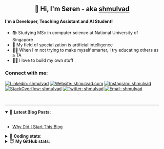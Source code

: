 <h2 align="center">
	👋 Hi, I'm Søren - aka <a href="https://shmulvad.com">shmulvad</a>
</h2>

#### I'm a Developer, Teaching Assistant and AI Student!
- 📚 Studying MSc in computer science at National University of Singapore
- 🧠 My field of specialization is artificial intelligence
- 👨‍🏫 When I'm not trying to make myself smarter, I try educating others as a TA
- 👨‍💻 I love to build my own stuff

### Connect with me:

[![Linkedin: shmulvad](https://img.shields.io/badge/shmulvad-blue?style=flat&logo=Linkedin&logoColor=white)][linkedin]
[![Website: shmulvad.com](https://img.shields.io/badge/shmulvad.com-47CCCC?&style=flat&logo=Google-Chrome&logoColor=white)][website]
[![Instagram: shmulvad](https://img.shields.io/badge/-@shmulvad-purple?style=flat&logo=Instagram&logoColor=white)][instagram]
[![StackOverflow: shmulvad](https://img.shields.io/badge/shmulvad-FE7A16?style=flat&logo=stack-overflow&logoColor=white)][stackOverflow]
[![Twitter: shmulvad](https://img.shields.io/badge/@shmulvad-1ca0f1?style=flat&logo=twitter&logoColor=white)][twitter]
[![Email: shmulvad](https://img.shields.io/badge/shmulvad-D14836?style=flat&logo=gmail&logoColor=white)][mail]

<br />

---

<details open>
 <summary>📕 <b>Latest Blog Posts</b>: </summary>

<br>

<!-- BLOG-POST-LIST:START -->
- [Why Did I Start This Blog](https://shmulvad.com/blog/why-did-start-this-blog)
<!-- BLOG-POST-LIST:END -->

</details>

<!-- --- -->

<details>
 <summary>🤖 <b>Coding stats</b>: </summary>

<br>

<!--START_SECTION:waka-->
**I'm a Night 🦉** 

```text
🌞 Morning    93 commits     ███░░░░░░░░░░░░░░░░░░░░░░   11.77% 
🌆 Daytime    254 commits    ████████░░░░░░░░░░░░░░░░░   32.15% 
🌃 Evening    266 commits    ████████░░░░░░░░░░░░░░░░░   33.67% 
🌙 Night      177 commits    █████░░░░░░░░░░░░░░░░░░░░   22.41%

```


📊 **This Week I Spent My Time On** 

```text
💬 Programming Languages: 
Python                   6 hrs 18 mins       ████████████░░░░░░░░░░░░░   48.78% 
HTML                     4 hrs 41 mins       █████████░░░░░░░░░░░░░░░░   36.32% 
Other                    52 mins             █░░░░░░░░░░░░░░░░░░░░░░░░   6.75% 
SQL                      19 mins             ░░░░░░░░░░░░░░░░░░░░░░░░░   2.52% 
JavaScript               16 mins             ░░░░░░░░░░░░░░░░░░░░░░░░░   2.18%

🔥 Editors: 
VS Code                  11 hrs 39 mins      ██████████████████████░░░   90.24% 
Zsh                      43 mins             █░░░░░░░░░░░░░░░░░░░░░░░░   5.66% 
Sublime Text             31 mins             █░░░░░░░░░░░░░░░░░░░░░░░░   4.1%

🐱‍💻 Projects: 
src                      12 hrs 35 mins      ████████████████████████░   97.41% 
Unknown Project          19 mins             ░░░░░░░░░░░░░░░░░░░░░░░░░   2.52% 
Terminal                 0 secs              ░░░░░░░░░░░░░░░░░░░░░░░░░   0.07%

```


<!--END_SECTION:waka-->

</details>

<!-- --- -->

<details>
 <summary>😇 <b>My GitHub stats</b>: </summary>

<br>

<img align="left" alt="shmulvad's Github Stats" src="https://github-readme-stats.vercel.app/api?username=shmulvad&show_icons=true&hide_border=true" />

</details>



[website]: https://shmulvad.com
[twitter]: https://twitter.com/shmulvad
[linkedin]: https://linkedin.com/in/shmulvad
[instagram]: https://instagram.com/shmulvad
[stackOverflow]: https://stackoverflow.com/users/9248793/shmulvad
[mail]: mailto:shmulvad@gmail.com
[github]: https://github.com/shmulvad
